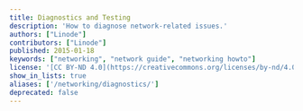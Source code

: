 ```yaml
---
title: Diagnostics and Testing
description: 'How to diagnose network-related issues.'
authors: ["Linode"]
contributors: ["Linode"]
published: 2015-01-18
keywords: ["networking", "network guide", "networking howto"]
license: '[CC BY-ND 4.0](https://creativecommons.org/licenses/by-nd/4.0)'
show_in_lists: true
aliases: ['/networking/diagnostics/']
deprecated: false
---
```

